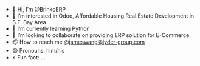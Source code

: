 - 👋 Hi, I’m @BrinkoERP
- 👀 I’m interested in Odoo, Affordable Housing Real Estate Development in S.F. Bay Area
- 🌱 I’m currently learning Python
- 💞️ I’m looking to collaborate on providing ERP solution for E-Commerce. 
- 📫 How to reach me @jameswang@lyder-group.com
- 😄 Pronouns: him/his
- ⚡ Fun fact: ...

<!---
BrinkoERP/BrinkoERP is a ✨ special ✨ repository because its `README.md` (this file) appears on your GitHub profile.
You can click the Preview link to take a look at your changes.
--->
